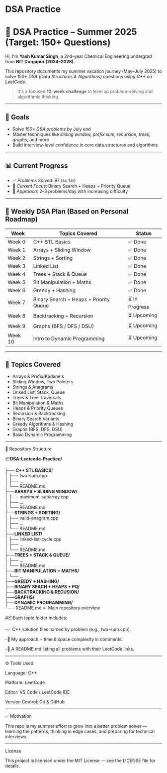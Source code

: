 # DSA Practice

# 🚀 DSA Practice – Summer 2025 (Target: 150+ Questions)

Hi, I'm **Yash Kumar Singh**, a 2nd-year Chemical Engineering undergrad from **NIT Durgapur (2024–2028)**.

This repository documents my summer vacation journey (May–July 2025) to solve 150+ *DSA (Data Structures & Algorithms)* questions using *C++ on LeetCode*.

> It's a focused **10-week challenge** to level up problem-solving and algorithmic thinking.

---

## 🎯 Goals

- Solve *150+ DSA problems* by July end  
- Master techniques like *sliding window, prefix sum, recursion, trees, graphs*, and more  
- Build interview-level confidence in core data structures and algorithms

---

## 📊 Current Progress

- ✅ *Problems Solved*: 97 (so far)  
- 🧠 *Current Focus*: Binary Search + Heaps + Priority Queue   
- 🔄 *Approach*: 2–3 problems/day with increasing difficulty

---

## 🧭 Weekly DSA Plan (Based on Personal Roadmap)

| Week     | Topics Covered                           | Status         |
|----------|-------------------------------------------|----------------|
| Week 0   | C++ STL Basics                            | ✅ Done         |
| Week 1   | Arrays + Sliding Window                   | ✅ Done         |
| Week 2   | Strings + Sorting                         | ✅ Done         |
| Week 3   | Linked List                               | ✅ Done         |
| Week 4   | Trees + Stack & Queue                     | ✅ Done         |
| Week 5   | Bit Manipulation + Maths                  | ✅ Done         |
| Week 6   | Greedy + Hashing                          | ✅ Done         |
| Week 7   | Binary Search + Heaps + Priority Queue    | ⏳ In Progress  |
| Week 8   | Backtracking + Recursion                  | ⏳ Upcoming     |
| Week 9   | Graphs (BFS / DFS / DSU)                  | ⏳ Upcoming     |
| Week 10  | Intro to Dynamic Programming              | ⏳ Upcoming     |

---

## 🧠 Topics Covered

- Arrays & Prefix/Kadane's
- Sliding Window, Two Pointers
- Strings & Anagrams
- Linked List, Stack, Queue
- Trees & Tree Traversals
- Bit Manipulation & Maths
- Heaps & Priority Queues
- Recursion & Backtracking
- Binary Search Variants
- Greedy Algorithms & Hashing
- Graphs (BFS, DFS, DSU)
- Basic Dynamic Programming

---

📁 Repository Structure

📦**DSA-Leetcode-Practice/**

├── **C++ STL BASICS**/             
│   ├── two-sum.cpp                 
│   ├── ...                         
│   └── README.md                   
├──**ARRAYS + SLIDING WINDOW/**      
│   ├── maximum-subarray.cpp        
│   ├── ...                         
│   └── README.md                   
├──**STRINGS + SORTING/**           
│   ├── valid-anagram.cpp           
│   ├── ...                         
│   └── README.md                   
├──**LINKED LIST/**                 
│   ├── linked-list-cycle.cpp       
│   ├── ...                         
│   └── README.md                   
├──**TREES + STACK & QUEUE/**       
│   ├── ...                         
│   └── README.md                   
├──**BIT MANIPULATION + MATHS/**    
│   └── ...                         
├──**GREEDY + HASHING/**            
├──**BINARY SEACH + HEAPS + PQ/**   
├──**BACKTRACKING & RECUSION/**     
├──**GRAPHS/**                      
├──**DYNAMIC PROGRAMMING/**         
└── README.md         ← Main repository overview 


#📦Each topic folder includes:

-✅ C++ solution files named by problem (e.g., two-sum.cpp).

-🧠 My approach + time & space complexity in comments.

-📌 A README.md listing all problems with their LeetCode links.


---


⚙ Tools Used

Language: C++

Platform: LeetCode

Editor: VS Code / LeetCode IDE

Version Control: Git & GitHub



---

✅ Motivation

This repo is my summer effort to grow into a better problem solver — learning the patterns, thinking in edge cases, and preparing for technical interviews.


---

License

This project is licensed under the MIT License — see the LICENSE file for details.
